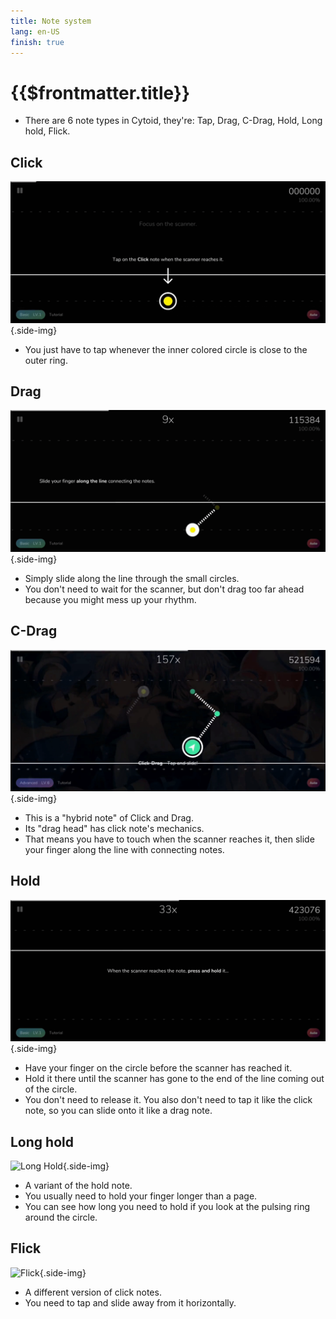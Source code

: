```yaml
---
title: Note system
lang: en-US
finish: true
---
```


# {{$frontmatter.title}}

- There are 6 note types in Cytoid, they're: Tap, Drag, C-Drag, Hold, Long hold, Flick.

## Click

![Click](./_source_note.md/click.gif){.side-img}

- You just have to tap whenever the inner colored circle is close to the outer ring.

## Drag

![Drag](./_source_note.md/drag.gif){.side-img}

- Simply slide along the line through the small circles.
- You don't need to wait for the scanner, but don't drag too far ahead because you might mess up your rhythm.

## C-Drag

![C-Drag](./_source_note.md/c-drag.gif){.side-img}

- This is a "hybrid note" of Click and Drag.
- Its "drag head" has click note's mechanics.
- That means you have to touch when the scanner reaches it, then slide your finger along the line with connecting notes.

## Hold

![Hold](./_source_note.md/hold.gif){.side-img}

- Have your finger on the circle before the scanner has reached it.
- Hold it there until the scanner has gone to the end of the line coming out of the circle.
- You don't need to release it. You also don't need to tap it like the click note, so you can slide onto it like a drag note.

## Long hold

![Long Hold](./_source_note.md/long_hold.gif){.side-img}

- A variant of the hold note.
- You usually need to hold your finger longer than a page.
- You can see how long you need to hold if you look at the pulsing ring around the circle.

## Flick

![Flick](./_source_note.md/flick.gif){.side-img}

- A different version of click notes.
- You need to tap and slide away from it horizontally.
